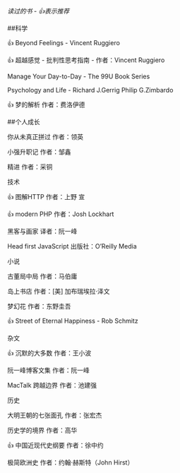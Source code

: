 
*读过的书 - 👍表示推荐*

##科学

👍 Beyond Feelings - Vincent Ruggiero

👍 超越感觉 - 批判性思考指南 - 作者：Vincent Ruggiero

Manage Your Day-to-Day - The 99U Book Series

Psychology and Life - Richard J.Gerrig Philip G.Zimbardo

👍 梦的解析 作者：费洛伊德

##个人成长

你从未真正拼过 作者：领英

小强升职记 作者：邹鑫

精进 作者：采铜

技术

👍 图解HTTP 作者：上野 宣

👍 modern PHP 作者：Josh Lockhart

黑客与画家 译者：阮一峰

Head first JavaScript 出版社：O’Reilly Media

小说

古董局中局 作者：马伯庸

岛上书店 作者：[美] 加布瑞埃拉·泽文

梦幻花 作者：东野圭吾

👍 Street of Eternal Happiness - Rob Schmitz

杂文

👍 沉默的大多数 作者：王小波

阮一峰博客文集 作者：阮一峰

MacTalk 跨越边界 作者：池建强

历史

大明王朝的七张面孔 作者：张宏杰

历史学的境界 作者：高华

👍 中国近现代史纲要 作者：徐中约

极简欧洲史 作者：约翰·赫斯特（John Hirst）
